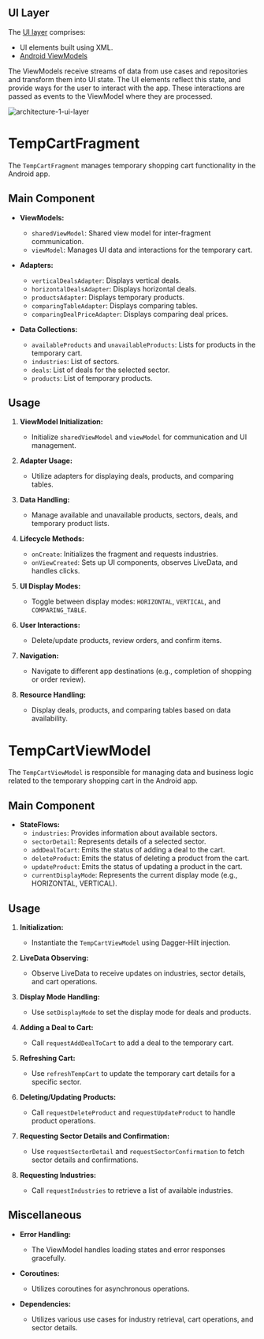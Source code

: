 
## UI Layer
The [UI layer](https://developer.android.com/topic/architecture/ui-layer) comprises:


*   UI elements built using XML.
*   [Android ViewModels](https://developer.android.com/topic/libraries/architecture/viewmodel)

The ViewModels receive streams of data from use cases and repositories and transform them into UI state. The UI elements reflect this state, and provide ways for the user to interact with the app. These interactions are passed as events to the ViewModel where they are processed.

![architecture-1-ui-layer](https://github.com/osamasayed585/Lnj/assets/68209547/359af80d-6c49-47fc-9513-7389bd919b14)

# TempCartFragment

The `TempCartFragment` manages temporary shopping cart functionality in the Android app.

## Main Component

- **ViewModels:**
  - `sharedViewModel`: Shared view model for inter-fragment communication.
  - `viewModel`: Manages UI data and interactions for the temporary cart.

- **Adapters:**
  - `verticalDealsAdapter`: Displays vertical deals.
  - `horizontalDealsAdapter`: Displays horizontal deals.
  - `productsAdapter`: Displays temporary products.
  - `comparingTableAdapter`: Displays comparing tables.
  - `comparingDealPriceAdapter`: Displays comparing deal prices.

- **Data Collections:**
  - `availableProducts` and `unavailableProducts`: Lists for products in the temporary cart.
  - `industries`: List of sectors.
  - `deals`: List of deals for the selected sector.
  - `products`: List of temporary products.

## Usage

1. **ViewModel Initialization:**
   - Initialize `sharedViewModel` and `viewModel` for communication and UI management.

2. **Adapter Usage:**
   - Utilize adapters for displaying deals, products, and comparing tables.

3. **Data Handling:**
   - Manage available and unavailable products, sectors, deals, and temporary product lists.

4. **Lifecycle Methods:**
   - `onCreate`: Initializes the fragment and requests industries.
   - `onViewCreated`: Sets up UI components, observes LiveData, and handles clicks.

5. **UI Display Modes:**
   - Toggle between display modes: `HORIZONTAL`, `VERTICAL`, and `COMPARING_TABLE`.

6. **User Interactions:**
   - Delete/update products, review orders, and confirm items.

7. **Navigation:**
   - Navigate to different app destinations (e.g., completion of shopping or order review).

8. **Resource Handling:**
   - Display deals, products, and comparing tables based on data availability.


# TempCartViewModel

The `TempCartViewModel` is responsible for managing data and business logic related to the temporary shopping cart in the Android app.

## Main Component

- **StateFlows:**
  - `industries`: Provides information about available sectors.
  - `sectorDetail`: Represents details of a selected sector.
  - `addDealToCart`: Emits the status of adding a deal to the cart.
  - `deleteProduct`: Emits the status of deleting a product from the cart.
  - `updateProduct`: Emits the status of updating a product in the cart.
  - `currentDisplayMode`: Represents the current display mode (e.g., HORIZONTAL, VERTICAL).

## Usage

1. **Initialization:**
   - Instantiate the `TempCartViewModel` using Dagger-Hilt injection.

2. **LiveData Observing:**
   - Observe LiveData to receive updates on industries, sector details, and cart operations.

3. **Display Mode Handling:**
   - Use `setDisplayMode` to set the display mode for deals and products.

4. **Adding a Deal to Cart:**
   - Call `requestAddDealToCart` to add a deal to the temporary cart.

5. **Refreshing Cart:**
   - Use `refreshTempCart` to update the temporary cart details for a specific sector.

6. **Deleting/Updating Products:**
   - Call `requestDeleteProduct` and `requestUpdateProduct` to handle product operations.

7. **Requesting Sector Details and Confirmation:**
   - Use `requestSectorDetail` and `requestSectorConfirmation` to fetch sector details and confirmations.

8. **Requesting Industries:**
   - Call `requestIndustries` to retrieve a list of available industries.

## Miscellaneous

- **Error Handling:**
  - The ViewModel handles loading states and error responses gracefully.

- **Coroutines:**
  - Utilizes coroutines for asynchronous operations.

- **Dependencies:**
  - Utilizes various use cases for industry retrieval, cart operations, and sector details.

